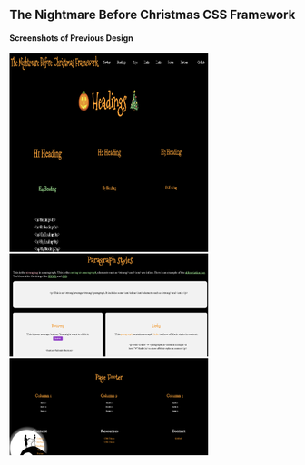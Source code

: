 ## The Nightmare Before Christmas CSS Framework

#### Screenshots of Previous Design
<div>
    <img src="imgs/headings.png" alt="Headings" width="350" height="350">
    <img src="imgs/content.png" alt="Content" width="350">
</div>
<div>
    <img src="imgs/footer.png" alt="Footer" width="350">
</div>
